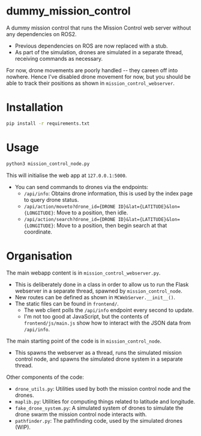 # dummy_mission_control

A dummy mission control that runs the Mission Control web server without any dependencies on ROS2.
- Previous dependencies on ROS are now replaced with a stub.
- As part of the simulation, drones are simulated in a separate thread, receiving commands as necessary.

For now, drone movements are poorly handled -- they careen off into nowhere. Hence I've disabled drone movement for now, but you should be able to track their positions as shown in `mission_control_webserver`.

# Installation
```bash
pip install -r requirements.txt
```

# Usage
```bash
python3 mission_control_node.py
```

This will initialise the web app at `127.0.0.1:5000`.
- You can send commands to drones via the endpoints:
    - `/api/info`: Obtains drone information, this is used by the index page to query drone status.
    - `/api/action/moveto?drone_id={DRONE ID}&lat={LATITUDE}&lon={LONGITUDE}`: Move to a position, then idle.
    - `/api/action/search?drone_id={DRONE ID}&lat={LATITUDE}&lon={LONGITUDE}`: Move to a position, then begin search at that coordinate.

# Organisation
The main webapp content is in `mission_control_webserver.py`.
- This is deliberately done in a class in order to allow us to run the Flask webserver in a separate thread, spawned by `mission_control_node`.
- New routes can be defined as shown in `MCWebServer.__init__()`.
- The static files can be found in `frontend/`.
    - The web client polls the `/api/info` endpoint every second to update.
    - I'm not too good at JavaScript, but the contents of `frontend/js/main.js` show how to interact with the JSON data from `/api/info`.

The main starting point of the code is in `mission_control_node`.
- This spawns the webserver as a thread, runs the simulated mission control node, and spawns the simulated drone system in a separate thread.

Other components of the code:
- `drone_utils.py`: Utilities used by both the mission control node and the drones.
- `maplib.py`: Utilities for computing things related to latitude and longitude.
- `fake_drone_system.py`: A simulated system of drones to simulate the drone swarm the mission control node interacts with.
- `pathfinder.py`: The pathfinding code, used by the simulated drones (WIP).
